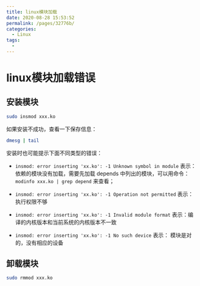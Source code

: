 ```yaml
---
title: linux模块加载
date: 2020-08-28 15:53:52
permalink: /pages/32776b/
categories: 
  - Linux
tags: 
  - 
---
```

# linux模块加载错误


## 安装模块
```bash
sudo insmod xxx.ko
```
如果安装不成功，查看一下保存信息：
```bash
dmesg | tail
```
 安装时也可能提示下面不同类型的错误：

- `insmod: error inserting 'xx.ko': -1 Unknown symbol in module` 
  表示：依赖的模块没有加载，需要先加载 depends 中列出的模块，可以用命令：`modinfo xxx.ko | grep depend` 来查看；
  
- `insmod: error inserting 'xx.ko': -1 Operation not permitted`
  表示：执行权限不够

- `insmod: error inserting 'xx.ko': -1 Invalid module format`
  表示：编译的内核版本和当前系统的内核版本不一致

- `insmod: error inserting 'xx.ko': -1 No such device`
  表示： 模块是对的，没有相应的设备

## 卸载模块
```bash
sudo rmmod xxx.ko
```